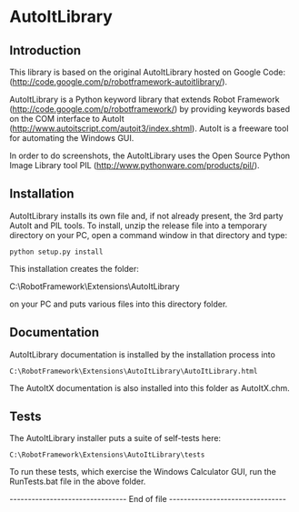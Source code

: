 AutoItLibrary
=============

Introduction
------------

This library is based on the original AutoItLibrary hosted on Google Code:
(http://code.google.com/p/robotframework-autoitlibrary/).

AutoItLibrary is a Python keyword library that extends Robot Framework
(http://code.google.com/p/robotframework/) by providing keywords based on the
COM interface to AutoIt (http://www.autoitscript.com/autoit3/index.shtml).
AutoIt is a freeware tool for automating the Windows GUI.

In order to do screenshots, the AutoItLibrary uses the Open Source Python
Image Library tool PIL (http://www.pythonware.com/products/pil/).


Installation
------------

AutoItLibrary installs its own file and, if not already present, the 3rd party
AutoIt and PIL tools.  To install, unzip the release file into a temporary
directory on your PC, open a command window in that directory and type:

    python setup.py install

This installation creates the folder:

   C:\RobotFramework\Extensions\AutoItLibrary

on your PC and puts various files into this directory folder.


Documentation
-------------

AutoItLibrary documentation is installed by the installation process into

    C:\RobotFramework\Extensions\AutoItLibrary\AutoItLibrary.html

The AutoItX documentation is also installed into this folder as AutoItX.chm.


Tests
-----

The AutoItLibrary installer puts a suite of self-tests here:

    C:\RobotFramework\Extensions\AutoItLibrary\tests

To run these tests, which exercise the Windows Calculator GUI, run the
RunTests.bat file in the above folder.

-------------------------------- End of file --------------------------------